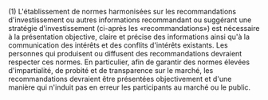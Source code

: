 (1) L'établissement de normes harmonisées sur les recommandations d'investissement ou autres informations recommandant ou suggérant une stratégie d'investissement (ci-après les «recommandations») est nécessaire à la présentation objective, claire et précise des informations ainsi qu'à la communication des intérêts et des conflits d'intérêts existants. Les personnes qui produisent ou diffusent des recommandations devraient respecter ces normes. En particulier, afin de garantir des normes élevées d'impartialité, de probité et de transparence sur le marché, les recommandations devraient être présentées objectivement et d'une manière qui n'induit pas en erreur les participants au marché ou le public.